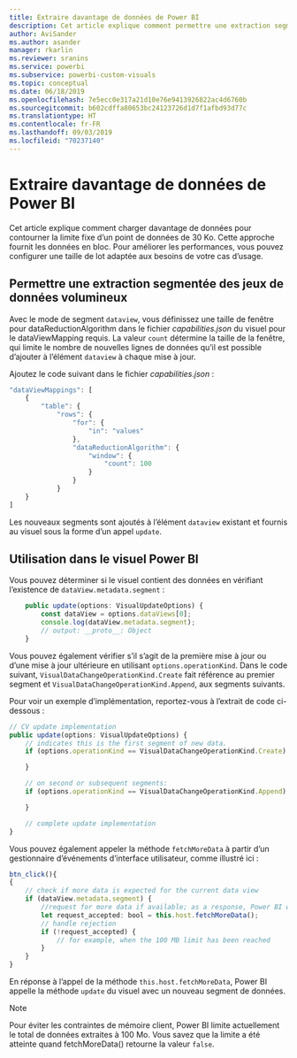```yaml
---
title: Extraire davantage de données de Power BI
description: Cet article explique comment permettre une extraction segmentée des jeux de données volumineux pour les visuels Power BI.
author: AviSander
ms.author: asander
manager: rkarlin
ms.reviewer: sranins
ms.service: powerbi
ms.subservice: powerbi-custom-visuals
ms.topic: conceptual
ms.date: 06/18/2019
ms.openlocfilehash: 7e5ecc0e317a21d10e76e9413926822ac4d6760b
ms.sourcegitcommit: b602cdffa80653bc24123726d1d7f1afbd93d77c
ms.translationtype: HT
ms.contentlocale: fr-FR
ms.lasthandoff: 09/03/2019
ms.locfileid: "70237140"
---
```

# <a name="fetch-more-data-from-power-bi"></a>Extraire davantage de données de Power BI

Cet article explique comment charger davantage de données pour contourner la limite fixe d’un point de données de 30 Ko. Cette approche fournit les données en bloc. Pour améliorer les performances, vous pouvez configurer une taille de lot adaptée aux besoins de votre cas d’usage.  

## <a name="enable-a-segmented-fetch-of-large-datasets"></a>Permettre une extraction segmentée des jeux de données volumineux

Avec le mode de segment `dataview`, vous définissez une taille de fenêtre pour dataReductionAlgorithm dans le fichier *capabilities.json* du visuel pour le dataViewMapping requis. La valeur `count` détermine la taille de la fenêtre, qui limite le nombre de nouvelles lignes de données qu’il est possible d’ajouter à l’élément `dataview` à chaque mise à jour.

Ajoutez le code suivant dans le fichier *capabilities.json* :

```typescript
"dataViewMappings": [
    {
        "table": {
            "rows": {
                "for": {
                    "in": "values"
                },
                "dataReductionAlgorithm": {
                    "window": {
                        "count": 100
                    }
                }
            }
    }
]
```

Les nouveaux segments sont ajoutés à l’élément `dataview` existant et fournis au visuel sous la forme d’un appel `update`.

## <a name="usage-in-the-power-bi-visual"></a>Utilisation dans le visuel Power BI

Vous pouvez déterminer si le visuel contient des données en vérifiant l’existence de `dataView.metadata.segment` :

```typescript
    public update(options: VisualUpdateOptions) {
        const dataView = options.dataViews[0];
        console.log(dataView.metadata.segment);
        // output: __proto__: Object
    }
```

Vous pouvez également vérifier s’il s’agit de la première mise à jour ou d’une mise à jour ultérieure en utilisant `options.operationKind`. Dans le code suivant, `VisualDataChangeOperationKind.Create` fait référence au premier segment et `VisualDataChangeOperationKind.Append`, aux segments suivants.

Pour voir un exemple d’implémentation, reportez-vous à l’extrait de code ci-dessous :

```typescript
// CV update implementation
public update(options: VisualUpdateOptions) {
    // indicates this is the first segment of new data.
    if (options.operationKind == VisualDataChangeOperationKind.Create) {

    }

    // on second or subsequent segments:
    if (options.operationKind == VisualDataChangeOperationKind.Append) {

    }

    // complete update implementation
}
```

Vous pouvez également appeler la méthode `fetchMoreData` à partir d’un gestionnaire d’événements d’interface utilisateur, comme illustré ici :

```typescript
btn_click(){
{
    // check if more data is expected for the current data view
    if (dataView.metadata.segment) {
        //request for more data if available; as a response, Power BI will call update method
        let request_accepted: bool = this.host.fetchMoreData();
        // handle rejection
        if (!request_accepted) {
            // for example, when the 100 MB limit has been reached
        }
    }
}
```

En réponse à l’appel de la méthode `this.host.fetchMoreData`, Power BI appelle la méthode `update` du visuel avec un nouveau segment de données.

> [!NOTE]
> Pour éviter les contraintes de mémoire client, Power BI limite actuellement le total de données extraites à 100 Mo. Vous savez que la limite a été atteinte quand fetchMoreData() retourne la valeur `false`.
